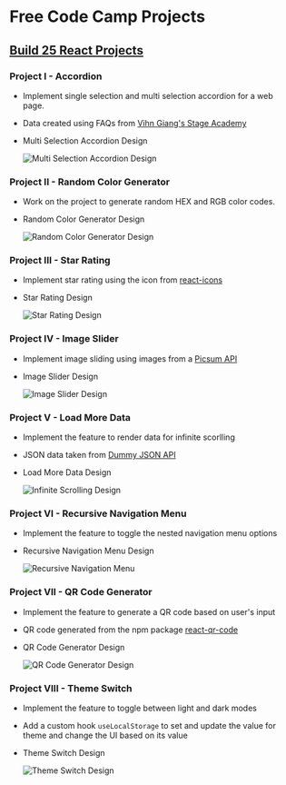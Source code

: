 # Free Code Camp Projects

## [Build 25 React Projects](https://www.youtube.com/watch?v=5ZdHfJVAY-s)

### Project I - Accordion

- Implement single selection and multi selection accordion for a web page.
- Data created using FAQs from [Vihn Giang's Stage Academy](https://stageacademy.mykajabi.com/)

- Multi Selection Accordion Design

  ![Multi Selection Accordion Design](./StaticImages/multi-selection-project.png)

### Project II - Random Color Generator

- Work on the project to generate random HEX and RGB color codes.
- Random Color Generator Design

  ![Random Color Generator Design](./StaticImages/random-color-generator.png)

### Project III - Star Rating

- Implement star rating using the icon from [react-icons](https://www.npmjs.com/package/react-icons)
- Star Rating Design

  ![Star Rating Design](./StaticImages/star-rating-design.png)

### Project IV - Image Slider

- Implement image sliding using images from a [Picsum API](https://picsum.photos/v2/list?page=2&limit=10)
- Image Slider Design

  ![Image Slider Design](./StaticImages/image-slider-design.png)

### Project V - Load More Data

- Implement the feature to render data for infinite scorlling
- JSON data taken from [Dummy JSON API](https://dummyjson.com/products?limit=20&skip=20)
- Load More Data Design

  ![Infinite Scrolling Design](./StaticImages/load-more-data-design.png)

### Project VI - Recursive Navigation Menu

- Implement the feature to toggle the nested navigation menu options
- Recursive Navigation Menu Design

  ![Recursive Navigation Menu](./StaticImages/recursive-navigation-menu.png)

### Project VII - QR Code Generator

- Implement the feature to generate a QR code based on user's input
- QR code generated from the npm package [react-qr-code](https://www.npmjs.com/package/react-qr-code)
- QR Code Generator Design

  ![QR Code Generator Design](./StaticImages/qr-code-generator-design.png)

### Project VIII - Theme Switch

- Implement the feature to toggle between light and dark modes
- Add a custom hook `useLocalStorage` to set and update the value for theme and change the UI based on its value
- Theme Switch Design

  ![Theme Switch Design](./StaticImages/theme-switch-design.png)
